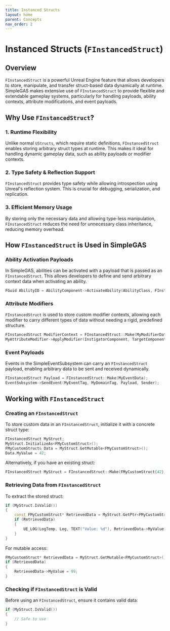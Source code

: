 ```yaml
---
title: Instanced Structs
layout: home
parent: Concepts
nav_order: 2
---
```


# Instanced Structs (`FInstancedStruct`)

## Overview

`FInstancedStruct` is a powerful Unreal Engine feature that allows developers to store, manipulate, and transfer struct-based data dynamically at runtime. SimpleGAS makes extensive use of `FInstancedStruct` to provide flexible and extendable gameplay systems, particularly for handling payloads, ability contexts, attribute modifications, and event payloads.

## Why Use `FInstancedStruct`?

### 1. **Runtime Flexibility**
Unlike normal `UStructs`, which require static definitions, `FInstancedStruct` enables storing arbitrary struct types at runtime. This makes it ideal for handling dynamic gameplay data, such as ability payloads or modifier contexts.

### 2. **Type Safety & Reflection Support**
`FInstancedStruct` provides type safety while allowing introspection using Unreal's reflection system. This is crucial for debugging, serialization, and replication.

### 3. **Efficient Memory Usage**
By storing only the necessary data and allowing type-less manipulation, `FInstancedStruct` reduces the need for unnecessary class inheritance, reducing memory overhead.

## How `FInstancedStruct` is Used in SimpleGAS

### Ability Activation Payloads
In SimpleGAS, abilities can be activated with a payload that is passed as an `FInstancedStruct`. This allows developers to define and send arbitrary context data when activating an ability.

```cpp
FGuid AbilityID = AbilityComponent->ActivateAbility(AbilityClass, FInstancedStruct::Make(MyCustomPayload), false, EAbilityActivationPolicy::LocalOnly);
```

### Attribute Modifiers
`FInstancedStruct` is used to store custom modifier contexts, allowing each modifier to carry different types of data without needing a rigid, predefined structure.

```cpp
FInstancedStruct ModifierContext = FInstancedStruct::Make(MyModifierData);
MyAttributeModifier->ApplyModifier(InstigatorComponent, TargetComponent, ModifierContext);
```

### Event Payloads
Events in the SimpleEventSubsystem can carry an `FInstancedStruct` payload, enabling arbitrary data to be sent and received dynamically.

```cpp
FInstancedStruct Payload = FInstancedStruct::Make(MyEventData);
EventSubsystem->SendEvent(MyEventTag, MyDomainTag, Payload, Sender);
```

## Working with `FInstancedStruct`

### Creating an `FInstancedStruct`
To store custom data in an `FInstancedStruct`, initialize it with a concrete struct type:

```cpp
FInstancedStruct MyStruct;
MyStruct.InitializeAs<FMyCustomStruct>();
FMyCustomStruct& Data = MyStruct.GetMutable<FMyCustomStruct>();
Data.MyValue = 42;
```

Alternatively, if you have an existing struct:

```cpp
FInstancedStruct MyStruct = FInstancedStruct::Make(FMyCustomStruct{42});
```

### Retrieving Data from `FInstancedStruct`
To extract the stored struct:

```cpp
if (MyStruct.IsValid())
{
    const FMyCustomStruct* RetrievedData = MyStruct.GetPtr<FMyCustomStruct>();
    if (RetrievedData)
    {
        UE_LOG(LogTemp, Log, TEXT("Value: %d"), RetrievedData->MyValue);
    }
}
```

For mutable access:

```cpp
FMyCustomStruct* RetrievedData = MyStruct.GetMutable<FMyCustomStruct>();
if (RetrievedData)
{
    RetrievedData->MyValue = 99;
}
```

### Checking if `FInstancedStruct` is Valid
Before using an `FInstancedStruct`, ensure it contains valid data:

```cpp
if (MyStruct.IsValid())
{
    // Safe to use
}
```

